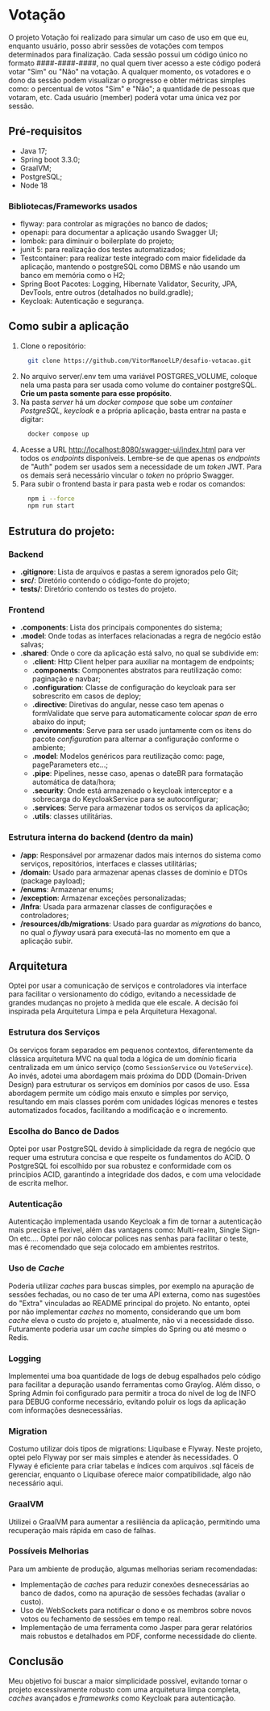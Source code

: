 # Votação 

O projeto Votação foi realizado para simular um caso de uso em que eu, enquanto usuário, posso abrir sessões de votações com tempos determinados para finalização. 
Cada sessão possui um código único no formato ####-####-####, no qual quem tiver acesso a este código poderá votar "Sim" ou "Não" na votação.
A qualquer momento, os votadores e o dono da sessão podem visualizar o progresso e obter métricas simples como: o percentual de votos "Sim" e "Não"; a quantidade de pessoas que votaram, etc. 
Cada usuário (member) poderá votar uma única vez por sessão.

## Pré-requisitos
- Java 17;
- Spring boot 3.3.0;
- GraalVM;
- PostgreSQL;
- Node 18
  
### Bibliotecas/Frameworks usados
- flyway: para controlar as migrações no banco de dados;
- openapi: para documentar a aplicação usando Swagger UI;
- lombok: para diminuir o boilerplate do projeto;
- junit 5: para realização dos testes automatizados;
- Testcontainer: para realizar teste integrado com maior fidelidade da aplicação, mantendo o postgreSQL como DBMS e não usando um banco em memória como o H2;
- Spring Boot Pacotes: Logging, Hibernate Validator, Security, JPA, DevTools, entre outros (detalhados no build.gradle);
- Keycloak: Autenticação e segurança.

## Como subir a aplicação

1. Clone o repositório:
   ```bash
     git clone https://github.com/VitorManoelLP/desafio-votacao.git
   ```
2. No arquivo server/.env tem uma variável POSTGRES_VOLUME, coloque nela uma pasta para ser usada como volume do container postgreSQL. **Crie um pasta somente para esse propósito**. 
3. Na pasta _server_ há um _docker compose_ que sobe um _container PostgreSQL_, _keycloak_ e a própria aplicação, basta entrar na pasta e digitar:
   ```bash
     docker compose up
   ```
4. Acesse a URL <http://localhost:8080/swagger-ui/index.html> para ver todos os _endpoints_ disponíveis.
   Lembre-se de que apenas os _endpoints_ de "Auth" podem ser usados sem a necessidade de um _token_ JWT.
   Para os demais será necessário vincular o _token_ no próprio Swagger.
5. Para subir o frontend basta ir para pasta web e rodar os comandos:
   ```bash
     npm i --force
     npm run start
   ```
   
## Estrutura do projeto:

### Backend

- **.gitignore**: Lista de arquivos e pastas a serem ignorados pelo Git;
- **src/**: Diretório contendo o código-fonte do projeto;
- **tests/**: Diretório contendo os testes do projeto.

### Frontend

- **.components**: Lista dos principais componentes do sistema;
- **.model**: Onde todas as interfaces relacionadas a regra de negócio estão salvas;
- **.shared**: Onde o core da aplicação está salvo, no qual se subdivide em:
  - **.client**: Http Client helper para auxiliar na montagem de endpoints;
  - **.components**: Componentes abstratos para reutilização como: paginação e navbar;
  - **.configuration**: Classe de configuração do keycloak para ser sobrescrito em casos de deploy;
  - **.directive**: Diretivas do angular, nesse caso tem apenas o formValidate que serve para automaticamente colocar _span_ de erro abaixo do input;
  - **.environments**: Serve para ser usado juntamente com os itens do pacote _configuration_ para alternar a configuração conforme o ambiente;
  - **.model**: Modelos genéricos para reutilização como: page, pageParameters etc...;
  - **.pipe**: Pipelines, nesse caso, apenas o dateBR para formatação automática de data/hora;
  - **.security**: Onde está armazenado o keycloak interceptor e a sobrecarga do KeycloakService para se autoconfigurar;
  - **.services**: Serve para armazenar todos os serviços da aplicação;
  - **.utils**: classes utilitárias.

### Estrutura interna do backend (dentro da main)

- **/app**: Responsável por armazenar dados mais internos do sistema como serviços, repositórios, interfaces e classes utilitárias;
- **/domain**: Usado para armazenar apenas classes de domìnio e DTOs (package payload);
- **/enums**: Armazenar enums;
- **/exception**: Armazenar exceções personalizadas;
- **/Infra**: Usada para armazenar classes de configurações e controladores;
- **/resources/db/migrations**: Usado para guardar as _migrations_ do banco, no qual o _flyway_ usará para executá-las no momento em que a aplicação subir.

## Arquitetura

Optei por usar a comunicação de serviços e controladores via interface para facilitar o versionamento do código, evitando a necessidade de grandes mudanças no projeto à medida que ele escale. A decisão foi inspirada pela Arquitetura Limpa e pela Arquitetura Hexagonal.

### Estrutura dos Serviços

Os serviços foram separados em pequenos contextos, diferentemente da clássica arquitetura MVC na qual toda a lógica de um domínio ficaria centralizada em um único serviço (como `SessionService` ou `VoteService`). Ao invés, adotei uma abordagem mais próxima do DDD (Domain-Driven Design) para estruturar os serviços em domínios por casos de uso. Essa abordagem permite um código mais enxuto e simples por serviço, resultando em mais classes porém com unidades lógicas menores e testes automatizados focados, facilitando a modificação e o incremento.

### Escolha do Banco de Dados

Optei por usar PostgreSQL devido à simplicidade da regra de negócio que requer uma estrutura concisa e que respeite os fundamentos do ACID. O PostgreSQL foi escolhido por sua robustez e conformidade com os princípios ACID, garantindo a integridade dos dados, e com uma velocidade de escrita melhor.

### Autenticação

Autenticação implementada usando Keycloak a fim de tornar a autenticação mais precisa e flexivel, além das vantagens como: Multi-realm, Single Sign-On etc.... Optei por não colocar
polices nas senhas para facilitar o teste, mas é recomendado que seja colocado em ambientes restritos.

### Uso de _Cache_

Poderia utilizar _caches_ para buscas simples, por exemplo na apuração de sessões fechadas, ou no caso de ter uma API externa, como nas sugestões do "Extra" vinculadas ao README principal do projeto. No entanto, optei por não implementar _caches_ no momento, considerando que um bom _cache_ eleva o custo do projeto e, atualmente, não vi a necessidade disso. Futuramente poderia usar um _cache_ simples do Spring ou até mesmo o Redis.

### Logging

Implementei uma boa quantidade de logs de debug espalhados pelo código para facilitar a depuração usando ferramentas como Graylog. Além disso, o Spring Admin foi configurado para permitir a troca do nível de log de INFO para DEBUG conforme necessário, evitando poluir os logs da aplicação com informações desnecessárias.

### Migration

Costumo utilizar dois tipos de migrations: Liquibase e Flyway. Neste projeto, optei pelo Flyway por ser mais simples e atender às necessidades. O Flyway é eficiente para criar tabelas e índices com arquivos .sql fáceis de gerenciar, enquanto o Liquibase oferece maior compatibilidade, algo não necessário aqui.

### GraalVM

Utilizei o GraalVM para aumentar a resiliência da aplicação, permitindo uma recuperação mais rápida em caso de falhas.

### Possíveis Melhorias

Para um ambiente de produção, algumas melhorias seriam recomendadas:
- Implementação de _caches_ para reduzir conexões desnecessárias ao banco de dados, como na apuração de sessões fechadas (avaliar o custo).
- Uso de WebSockets para notificar o dono e os membros sobre novos votos ou fechamento de sessões em tempo real.
- Implementação de uma ferramenta como Jasper para gerar relatórios mais robustos e detalhados em PDF, conforme necessidade do cliente.

## Conclusão

Meu objetivo foi buscar a maior simplicidade possível, evitando tornar o projeto excessivamente robusto com uma arquitetura limpa completa, _caches_ avançados e _frameworks_ como Keycloak para autenticação.
